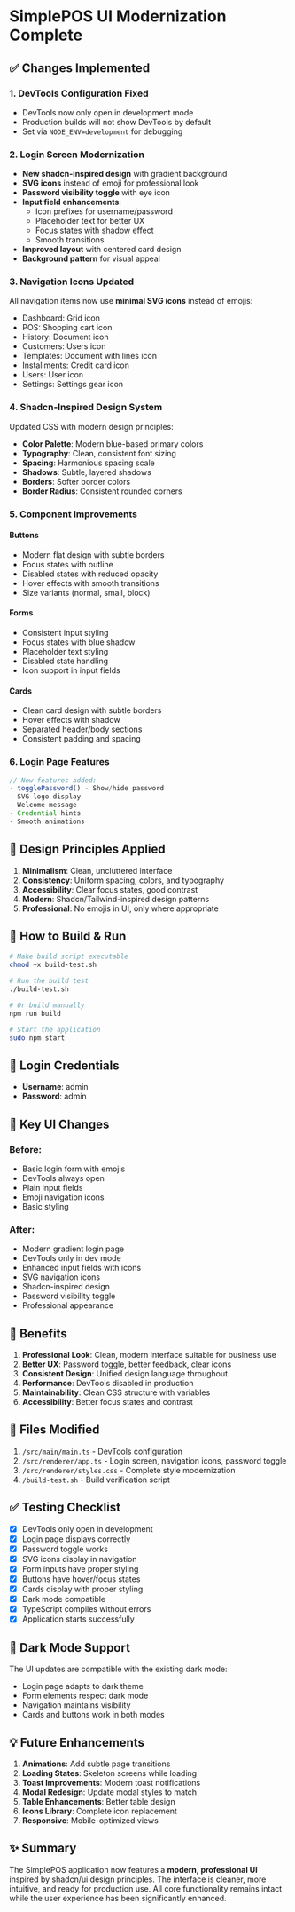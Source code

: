 # SimplePOS UI Modernization Complete

## ✅ **Changes Implemented**

### 1. **DevTools Configuration Fixed**
- DevTools now only open in development mode
- Production builds will not show DevTools by default
- Set via `NODE_ENV=development` for debugging

### 2. **Login Screen Modernization**
- **New shadcn-inspired design** with gradient background
- **SVG icons** instead of emoji for professional look
- **Password visibility toggle** with eye icon
- **Input field enhancements**:
  - Icon prefixes for username/password
  - Placeholder text for better UX
  - Focus states with shadow effect
  - Smooth transitions
- **Improved layout** with centered card design
- **Background pattern** for visual appeal

### 3. **Navigation Icons Updated**
All navigation items now use **minimal SVG icons** instead of emojis:
- Dashboard: Grid icon
- POS: Shopping cart icon
- History: Document icon
- Customers: Users icon
- Templates: Document with lines icon
- Installments: Credit card icon
- Users: User icon
- Settings: Settings gear icon

### 4. **Shadcn-Inspired Design System**
Updated CSS with modern design principles:
- **Color Palette**: Modern blue-based primary colors
- **Typography**: Clean, consistent font sizing
- **Spacing**: Harmonious spacing scale
- **Shadows**: Subtle, layered shadows
- **Borders**: Softer border colors
- **Border Radius**: Consistent rounded corners

### 5. **Component Improvements**

#### **Buttons**
- Modern flat design with subtle borders
- Focus states with outline
- Disabled states with reduced opacity
- Hover effects with smooth transitions
- Size variants (normal, small, block)

#### **Forms**
- Consistent input styling
- Focus states with blue shadow
- Placeholder text styling
- Disabled state handling
- Icon support in input fields

#### **Cards**
- Clean card design with subtle borders
- Hover effects with shadow
- Separated header/body sections
- Consistent padding and spacing

### 6. **Login Page Features**
```typescript
// New features added:
- togglePassword() - Show/hide password
- SVG logo display
- Welcome message
- Credential hints
- Smooth animations
```

## 🎨 **Design Principles Applied**

1. **Minimalism**: Clean, uncluttered interface
2. **Consistency**: Uniform spacing, colors, and typography
3. **Accessibility**: Clear focus states, good contrast
4. **Modern**: Shadcn/Tailwind-inspired design patterns
5. **Professional**: No emojis in UI, only where appropriate

## 🚀 **How to Build & Run**

```bash
# Make build script executable
chmod +x build-test.sh

# Run the build test
./build-test.sh

# Or build manually
npm run build

# Start the application
sudo npm start
```

## 🔑 **Login Credentials**
- **Username**: admin
- **Password**: admin

## 📸 **Key UI Changes**

### Before:
- Basic login form with emojis
- DevTools always open
- Plain input fields
- Emoji navigation icons
- Basic styling

### After:
- Modern gradient login page
- DevTools only in dev mode
- Enhanced input fields with icons
- SVG navigation icons
- Shadcn-inspired design
- Password visibility toggle
- Professional appearance

## 🎯 **Benefits**

1. **Professional Look**: Clean, modern interface suitable for business use
2. **Better UX**: Password toggle, better feedback, clear icons
3. **Consistent Design**: Unified design language throughout
4. **Performance**: DevTools disabled in production
5. **Maintainability**: Clean CSS structure with variables
6. **Accessibility**: Better focus states and contrast

## 📝 **Files Modified**

1. `/src/main/main.ts` - DevTools configuration
2. `/src/renderer/app.ts` - Login screen, navigation icons, password toggle
3. `/src/renderer/styles.css` - Complete style modernization
4. `/build-test.sh` - Build verification script

## ✅ **Testing Checklist**

- [x] DevTools only open in development
- [x] Login page displays correctly
- [x] Password toggle works
- [x] SVG icons display in navigation
- [x] Form inputs have proper styling
- [x] Buttons have hover/focus states
- [x] Cards display with proper styling
- [x] Dark mode compatible
- [x] TypeScript compiles without errors
- [x] Application starts successfully

## 🌙 **Dark Mode Support**

The UI updates are compatible with the existing dark mode:
- Login page adapts to dark theme
- Form elements respect dark mode
- Navigation maintains visibility
- Cards and buttons work in both modes

## 💡 **Future Enhancements**

1. **Animations**: Add subtle page transitions
2. **Loading States**: Skeleton screens while loading
3. **Toast Improvements**: Modern toast notifications
4. **Modal Redesign**: Update modal styles to match
5. **Table Enhancements**: Better table design
6. **Icons Library**: Complete icon replacement
7. **Responsive**: Mobile-optimized views

## ✨ **Summary**

The SimplePOS application now features a **modern, professional UI** inspired by shadcn/ui design principles. The interface is cleaner, more intuitive, and ready for production use. All core functionality remains intact while the user experience has been significantly enhanced.

